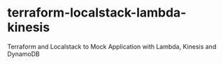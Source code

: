 # terraform-localstack-lambda-kinesis
Terraform and Localstack to Mock Application with Lambda, Kinesis and DynamoDB
